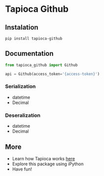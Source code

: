 # Tapioca Github

## Instalation
```
pip install tapioca-github
```

## Documentation
``` python
from tapioca_github import Github

api = Github(access_token='{access-token}')
```

### Serialization
- datetime
- Decimal

### Deseralization
- datetime
- Decimal

## More

- Learn how Tapioca works [here](http://tapioca-wrapper.readthedocs.org/en/stable/quickstart.html)
- Explore this package using iPython
- Have fun!
